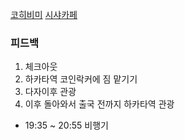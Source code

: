 [코히비미](https://www.google.co.kr/maps/place/%EC%BD%94%ED%9E%88%EB%B9%84%EB%AF%B8/@33.5827021,130.3729816,16z/data=!3m1!5s0x354193d253e53a3b:0xd2df491e4f1eaac5!4m10!1m2!2m1!1z7Lm07Y6Y!3m6!1s0x354193d254f44729:0xd6c153f5121f3d89!8m2!3d33.5827021!4d130.3825088!15sCgbsubTtjphaCCIG7Lm07Y6YkgELY29mZmVlX3Nob3DgAQA!16s%2Fg%2F1thnlkf7?hl=ko&authuser=1&entry=ttu)
[시샤카페](https://www.google.co.kr/maps/place/%EC%8B%9C%EC%83%A4%EC%B9%B4%ED%8E%98/@33.5856446,130.4014201,16z/data=!4m10!1m2!2m1!1z7Lm07Y6Y!3m6!1s0x35419158192ba443:0x9bd3a9a8f87a8a76!8m2!3d33.5858372!4d130.408239!15sCgbsubTtjphaCCIG7Lm07Y6YkgEDYmFy4AEA!16s%2Fg%2F11ts_mhx32?hl=ko&authuser=1&entry=ttu)
### 피드백
1. 체크아웃
2. 하카타역 코인락커에 짐 맡기기
3. 다자이후 관광
4. 이후 돌아와서 출국 전까지 하카타역 관광

- 19:35 ~ 20:55 비행기